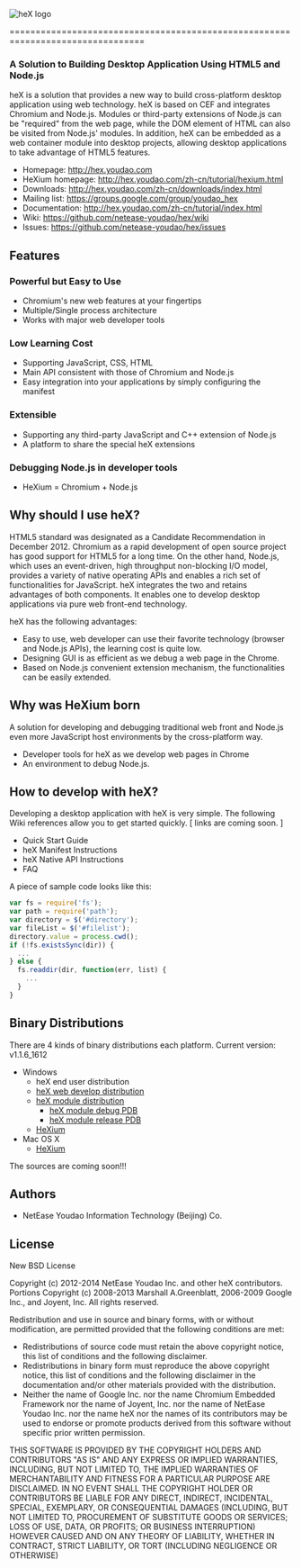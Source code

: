![heX logo](http://hex.youdao.com/images/hex.png)

<!-- heX -->
================================================================================
### A Solution to Building Desktop Application Using HTML5 and Node.js

heX is a solution that provides a new way to build cross-platform desktop application using web technology. heX is based on CEF and integrates Chromium and Node.js. Modules or third-party extensions of Node.js can be "required" from the web page, while the DOM element of HTML can also be visited from Node.js' modules. In addition, heX can be embedded as a web container module into desktop projects, allowing desktop applications to take advantage of HTML5 features.

 * Homepage: <http://hex.youdao.com>
 * HeXium homepage: <http://hex.youdao.com/zh-cn/tutorial/hexium.html>
 * Downloads: <http://hex.youdao.com/zh-cn/downloads/index.html>
 * Mailing list: <https://groups.google.com/group/youdao_hex>
 * Documentation: <http://hex.youdao.com/zh-cn/tutorial/index.html>
 * Wiki: <https://github.com/netease-youdao/hex/wiki>
 * Issues: <https://github.com/netease-youdao/hex/issues>


## Features

### Powerful but Easy to Use
 * Chromium's new web features at your fingertips
 * Multiple/Single process architecture
 * Works with major web developer tools

### Low Learning Cost 
 * Supporting JavaScript, CSS, HTML
 * Main API consistent with those of Chromium and Node.js
 * Easy integration into your applications by simply configuring the manifest

### Extensible
 * Supporting any third-party JavaScript and C++ extension of Node.js
 * A platform to share the special heX extensions

### Debugging Node.js in developer tools
 * HeXium = Chromium + Node.js


## Why should I use heX?

HTML5 standard was designated as a Candidate Recommendation in December 2012. Chromium as a rapid development of open source project has good support for HTML5 for a long time. On the other hand, Node.js, which uses an event-driven, high throughput non-blocking I/O model, provides a variety of native operating APIs and enables a rich set of functionalities for JavaScript. heX integrates the two and retains advantages of both components. It enables one to develop desktop applications via pure web front-end technology.

heX has the following advantages:
 * Easy to use, web developer can use their favorite technology (browser and Node.js APIs), the learning cost is quite low.
 * Designing GUI is as efficient as we debug a web page in the Chrome.
 * Based on Node.js convenient extension mechanism, the functionalities can be easily extended.


## Why was HeXium born

A solution for developing and debugging traditional web front and Node.js even more JavaScript host environments by the cross-platform way.
  * Developer tools for heX as we develop web pages in Chrome
  * An environment to debug Node.js.


## How to develop with heX?

Developing a desktop application with heX is very simple. The following Wiki references allow you to get started quickly. [ links are coming soon. ]

 * Quick Start Guide
 * heX Manifest Instructions
 * heX Native API Instructions
 * FAQ


A piece of sample code looks like this:
```js
var fs = require('fs');
var path = require('path');
var directory = $('#directory');
var fileList = $('#filelist');
directory.value = process.cwd();
if (!fs.existsSync(dir)) {
  ...
} else {
  fs.readdir(dir, function(err, list) {
    ...
  }
}
```


## Binary Distributions

There are 4 kinds of binary distributions each platform. Current version: v1.1.6_1612
 * Windows
   * heX end user distribution
   * [heX web develop distribution](http://download.ydstatic.com/hex/dist/v1.1.6_1621/hex_1.1.6_1621_windows32.zip)
   * [heX module distribution](http://download.ydstatic.com/hex/dist/v1.1.6_1621/hex_module_1.1.6_1621_windows32.zip)
     * [heX module debug PDB](http://download.ydstatic.com/hex/dist/v1.1.6_1621/hex_module_1.1.6_1621_windows32_debug_symbols.zip)
     * [heX module release PDB](http://download.ydstatic.com/hex/dist/v1.1.6_1621/hex_module_1.1.6_1621_windows32_release_symbols.zip)
   * [HeXium](http://download.ydstatic.com/hex/dist/v1.1.6_1621/hexium_1.1.6_1621_windows32.zip)
 * Mac OS X
   * [HeXium](http://download.ydstatic.com/hex/dist/v1.1.6_1621/hexium_1.1.6_1621_macosx32.zip)

The sources are coming soon!!!


## Authors
  * NetEase Youdao Information Technology (Beijing) Co.


## License

New BSD License

Copyright (c) 2012-2014 NetEase Youdao Inc. and other heX contributors.
Portions Copyright (c) 2008-2013 Marshall A.Greenblatt, 2006-2009
Google Inc., and Joyent, Inc. All rights reserved.

Redistribution and use in source and binary forms, with or without
modification, are permitted provided that the following conditions are
met:

  * Redistributions of source code must retain the above copyright notice,
    this list of conditions and the following disclaimer.
  * Redistributions in binary form must reproduce the above copyright
    notice, this list of conditions and the following disclaimer in the
    documentation and/or other materials provided with the distribution.
  * Neither the name of Google Inc. nor the name Chromium Embedded Framework
    nor the name of Joyent, Inc. nor the name of NetEase Youdao Inc. nor
    the name heX nor the names of its contributors may be used to endorse
    or promote products derived from this software without specific prior
    written permission.

THIS SOFTWARE IS PROVIDED BY THE COPYRIGHT HOLDERS AND CONTRIBUTORS "AS IS"
AND ANY EXPRESS OR IMPLIED WARRANTIES, INCLUDING, BUT NOT LIMITED TO, THE
IMPLIED WARRANTIES OF MERCHANTABILITY AND FITNESS FOR A PARTICULAR PURPOSE
ARE DISCLAIMED. IN NO EVENT SHALL THE COPYRIGHT HOLDER OR CONTRIBUTORS BE
LIABLE FOR ANY DIRECT, INDIRECT, INCIDENTAL, SPECIAL, EXEMPLARY, OR
CONSEQUENTIAL DAMAGES (INCLUDING, BUT NOT LIMITED TO, PROCUREMENT OF
SUBSTITUTE GOODS OR SERVICES; LOSS OF USE, DATA, OR PROFITS; OR BUSINESS
INTERRUPTION) HOWEVER CAUSED AND ON ANY THEORY OF LIABILITY, WHETHER IN
CONTRACT, STRICT LIABILITY, OR TORT (INCLUDING NEGLIGENCE OR OTHERWISE)

